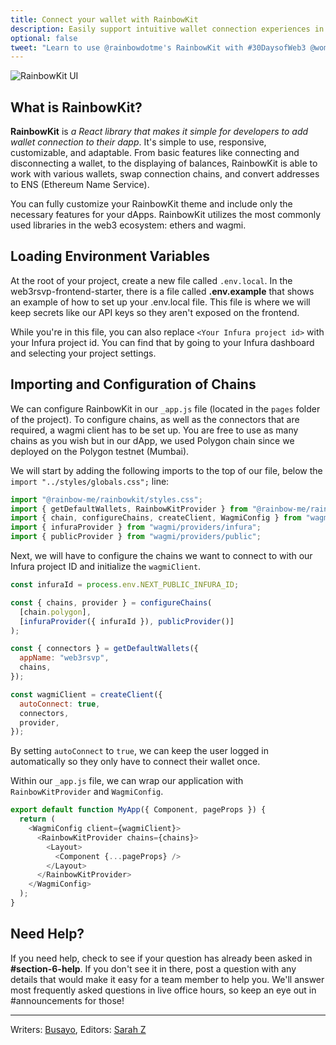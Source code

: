 ```yaml
---
title: Connect your wallet with RainbowKit
description: Easily support intuitive wallet connection experiences in your dapp by using RainbowKit, a React library.
optional: false
tweet: "Learn to use @rainbowdotme's RainbowKit with #30DaysofWeb3 @womenbuildweb3 🌈"
---
```


![RainbowKit UI](https://i.imgur.com/QgE9oIj.jpg)

## What is RainbowKit?

**RainbowKit** is _a React library that makes it simple for developers to add wallet connection to their dapp_. It's simple to use, responsive, customizable, and adaptable. From basic features like connecting and disconnecting a wallet, to the displaying of balances, RainbowKit is able to work with various wallets, swap connection chains, and convert addresses to ENS (Ethereum Name Service).

You can fully customize your RainbowKit theme and include only the necessary features for your dApps. RainbowKit utilizes the most commonly used libraries in the web3 ecosystem: ethers and wagmi.

## Loading Environment Variables

At the root of your project, create a new file called `.env.local`. In the web3rsvp-frontend-starter, there is a file called **.env.example** that shows an example of how to set up your .env.local file. This file is where we will keep secrets like our API keys so they aren't exposed on the frontend.

While you're in this file, you can also replace `<Your Infura project id>` with your Infura project id. You can find that by going to your Infura dashboard and selecting your project settings.

## Importing and Configuration of Chains

We can configure RainbowKit in our `_app.js` file (located in the `pages` folder of the project). To configure chains, as well as the connectors that are required, a wagmi client has to be set up. You are free to use as many chains as you wish but in our dApp, we used Polygon chain since we deployed on the Polygon testnet (Mumbai).

We will start by adding the following imports to the top of our file, below the `import "../styles/globals.css";` line:

```javascript
import "@rainbow-me/rainbowkit/styles.css";
import { getDefaultWallets, RainbowKitProvider } from "@rainbow-me/rainbowkit";
import { chain, configureChains, createClient, WagmiConfig } from "wagmi";
import { infuraProvider } from "wagmi/providers/infura";
import { publicProvider } from "wagmi/providers/public";
```

Next, we will have to configure the chains we want to connect to with our Infura project ID and initialize the `wagmiClient`.

```javascript
const infuraId = process.env.NEXT_PUBLIC_INFURA_ID;

const { chains, provider } = configureChains(
  [chain.polygon],
  [infuraProvider({ infuraId }), publicProvider()]
);

const { connectors } = getDefaultWallets({
  appName: "web3rsvp",
  chains,
});

const wagmiClient = createClient({
  autoConnect: true,
  connectors,
  provider,
});
```

By setting `autoConnect` to `true`, we can keep the user logged in automatically so they only have to connect their wallet once.

Within our `_app.js` file, we can wrap our application with `RainbowKitProvider` and `WagmiConfig`.

```javascript
export default function MyApp({ Component, pageProps }) {
  return (
    <WagmiConfig client={wagmiClient}>
      <RainbowKitProvider chains={chains}>
        <Layout>
          <Component {...pageProps} />
        </Layout>
      </RainbowKitProvider>
    </WagmiConfig>
  );
}
```

## Need Help? 
If you need help, check to see if your question has already been asked in **#section-6-help**. If you don't see it in there, post a question with any details that would make it easy for a team member to help you. We'll answer most frequently asked questions in live office hours, so keep an eye out in #announcements for those!

---

Writers: [Busayo](https://twitter.com/AmoweO),
Editors: [Sarah Z](https://twitter.com/haegeez)
